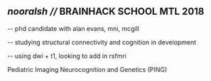 *nooralsh //* BRAINHACK SCHOOL MTL 2018
-----

-- phd candidate with alan evans, mni, mcgill

-- studying structural connectivity and cognition in development

-- using dwi + t1, looking to add in rsfmri

Pediatric Imaging Neurocognition and Genetics (PING)

